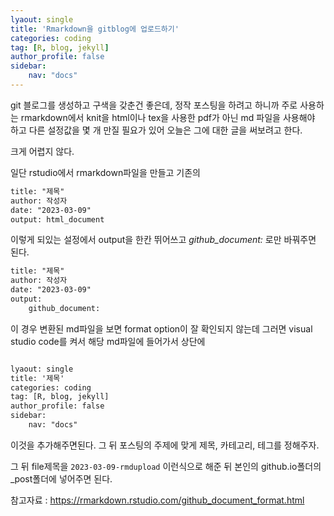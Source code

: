 ```yaml
---
lyaout: single
title: 'Rmarkdown을 gitblog에 업로드하기'
categories: coding
tag: [R, blog, jekyll]
author_profile: false
sidebar:
    nav: "docs"
---
```



git 블로그를 생성하고 구색을 갖춘건 좋은데, 정작 포스팅을 하려고 하니까
주로 사용하는 rmarkdown에서 knit을 html이나 tex을 사용한 pdf가 아닌 md
파일을 사용해야 하고 다른 설정값을 몇 개 만질 필요가 있어 오늘은 그에
대한 글을 써보려고 한다.

크게 어렵지 않다.

일단 rstudio에서 rmarkdown파일을 만들고 기존의

``` tex
title: "제목"
author: 작성자
date: "2023-03-09"
output: html_document
```

이렇게 되있는 설정에서 output을 한칸 뛰어쓰고 *github_document:* 로만
바꿔주면 된다.

``` tex
title: "제목"
author: 작성자
date: "2023-03-09"
output: 
    github_document:
```



이 경우 변환된 md파일을 보면 format option이 잘 확인되지 않는데 
그러면 visual studio code를 켜서 해당 md파일에 들어가서
상단에 

``` tex

lyaout: single
title: '제목'
categories: coding
tag: [R, blog, jekyll]
author_profile: false
sidebar:
    nav: "docs"

```

이것을 추가해주면된다. 그 뒤 포스팅의 주제에 맞게 제목, 카테고리, 테그를 정해주자.

그 뒤 file제목을 `2023-03-09-rmdupload` 이런식으로 해준 뒤 본인의
github.io폴더의 \_post폴더에 넣어주면 된다.

참고자료 : <https://rmarkdown.rstudio.com/github_document_format.html>
